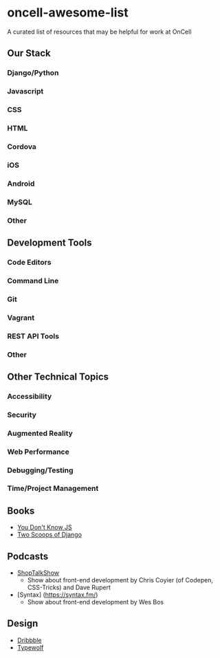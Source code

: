 # oncell-awesome-list
A curated list of resources that may be helpful for work at OnCell

## Our Stack
### Django/Python
### Javascript
### CSS
### HTML
### Cordova
### iOS
### Android
### MySQL
### Other

## Development Tools
### Code Editors
### Command Line
### Git
### Vagrant
### REST API Tools
### Other

## Other Technical Topics
### Accessibility
### Security
### Augmented Reality
### Web Performance
### Debugging/Testing
### Time/Project Management

## Books
* [You Don't Know JS](https://github.com/getify/You-Dont-Know-JS)
* [Two Scoops of Django](https://www.amazon.com/Two-Scoops-Django-Best-Practices/dp/0981467342)

## Podcasts
* [ShopTalkShow](http://shoptalkshow.com/)
  * Show about front-end development by Chris Coyier (of Codepen, CSS-Tricks) and Dave Rupert
* [Syntax] (https://syntax.fm/)
  * Show about front-end development by Wes Bos

## Design
* [Dribbble](https://dribbble.com/)
* [Typewolf](https://www.typewolf.com/)

